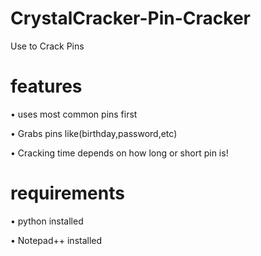 # CrystalCracker-Pin-Cracker

Use to Crack Pins

# features

• uses most common pins first      

• Grabs pins like(birthday,password,etc)

• Cracking time depends on how long or short pin is!

# requirements

• python installed

• Notepad++ installed
